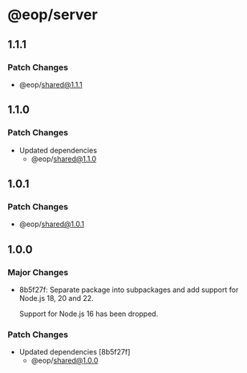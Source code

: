 # @eop/server

## 1.1.1

### Patch Changes

- @eop/shared@1.1.1

## 1.1.0

### Patch Changes

- Updated dependencies
  - @eop/shared@1.1.0

## 1.0.1

### Patch Changes

- @eop/shared@1.0.1

## 1.0.0

### Major Changes

- 8b5f27f: Separate package into subpackages and add support for Node.js 18, 20 and 22.

  Support for Node.js 16 has been dropped.

### Patch Changes

- Updated dependencies [8b5f27f]
  - @eop/shared@1.0.0

